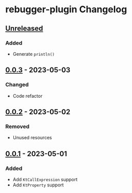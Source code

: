 <!-- Keep a Changelog guide -> https://keepachangelog.com -->

# rebugger-plugin Changelog

## [Unreleased]

### Added
- Generate `println()`

## [0.0.3] - 2023-05-03

### Changed
- Code refactor

## [0.0.2] - 2023-05-02

### Removed
- Unused resources

## [0.0.1] - 2023-05-01

### Added
- Add `KtCallExpression` support
- Add `KtProperty` support

[Unreleased]: https://github.com/theapache64/rebugger-plugin/compare/v0.0.3...HEAD
[0.0.3]: https://github.com/theapache64/rebugger-plugin/compare/v0.0.2...v0.0.3
[0.0.2]: https://github.com/theapache64/rebugger-plugin/compare/v0.0.1...v0.0.2
[0.0.1]: https://github.com/theapache64/rebugger-plugin/commits/v0.0.1
